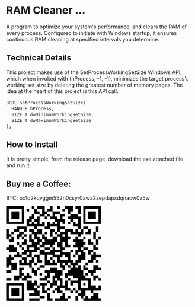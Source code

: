 # RAM Cleaner ...
A program to optimize your system's performance, and clears the RAM of every process. Configured to initiate with Windows startup, it ensures continuous RAM cleaning at specified intervals you determine. 


## Technical Details 
This project makes use of the SetProcessWorkingSetSize Windows API, which when invoked with (hProcess, -1, -1), minimizes the target process's working set size by deleting the greatest number of memory pages. The idea at the heart of this project is this API call.
```
BOOL SetProcessWorkingSetSize(
  HANDLE hProcess,
  SIZE_T dwMinimumWorkingSetSize,
  SIZE_T dwMaximumWorkingSetSize
);
```

## How to Install
It is pretty simple, from the release page, download the exe attached file and run it. 

## Buy me a Coffee: 
BTC: bc1q2kqvggm552h0csyr0awa2zepdapxdqnacw0z5w

![BTC](https://raw.githubusercontent.com/lcsig/API-Hooking/refs/heads/master/img/btc.png)
